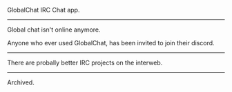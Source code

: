GlobalChat IRC Chat app.

---

Global chat isn't online anymore.

Anyone who ever used GlobalChat, has been invited to join their discord.

---

There are probally better IRC projects on the interweb.

---

Archived.